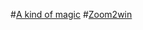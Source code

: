 #[A kind of magic](https://github.com/Zer0sss/WriteUp-CTF/blob/main/KQCTF/PWN/A%20Kind%20of%20Magic.md)
#[Zoom2win](https://github.com/Zer0sss/WriteUp-CTF/blob/main/KQCTF/PWN/Zoom2win.md)
